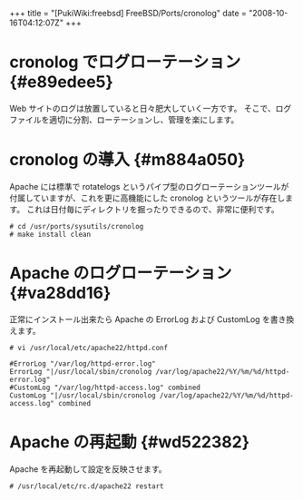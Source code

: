 +++
title = "[PukiWiki:freebsd] FreeBSD/Ports/cronolog"
date = "2008-10-16T04:12:07Z"
+++


# cronolog でログローテーション  {#e89edee5}
Web サイトのログは放置していると日々肥大していく一方です。
そこで、ログファイルを適切に分割、ローテーションし、管理を楽にします。

# cronolog の導入  {#m884a050}
Apache には標準で rotatelogs というパイプ型のログローテーションツールが付属していますが、これを更に高機能にした cronolog というツールが存在します。
これは日付毎にディレクトリを掘ったりできるので、非常に便利です。


```
# cd /usr/ports/sysutils/cronolog
# make install clean

```

# Apache のログローテーション  {#va28dd16}
正常にインストール出来たら Apache の ErrorLog および CustomLog を書き換えます。


```
# vi /usr/local/etc/apache22/httpd.conf

```


```
#ErrorLog "/var/log/httpd-error.log"
ErrorLog "|/usr/local/sbin/cronolog /var/log/apache22/%Y/%m/%d/httpd-error.log"
#CustomLog "/var/log/httpd-access.log" combined
CustomLog "|/usr/local/sbin/cronolog /var/log/apache22/%Y/%m/%d/httpd-access.log" combined
```

# Apache の再起動  {#wd522382}
Apache を再起動して設定を反映させます。


```
# /usr/local/etc/rc.d/apache22 restart
```

